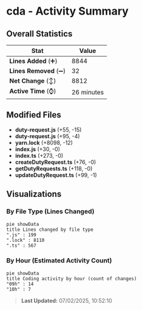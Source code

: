 # cda - Activity Summary 

## Overall Statistics

| Stat                   | Value                                                             |
| ---------------------- | ----------------------------------------------------------------- |
| **Lines Added** (➕)   | 8844                                          |
| **Lines Removed** (➖) | 32                                        |
| **Net Change** (↕)    | 8812                |
| **Active Time** (⌚)   | 26 minutes |


## Modified Files
- **duty-request.js** (+55, -15)
- **duty-request.js** (+95, -4)
- **yarn.lock** (+8098, -12)
- **index.js** (+30, -0)
- **index.ts** (+273, -0)
- **createDutyRequest.ts** (+76, -0)
- **getDutyRequests.ts** (+118, -0)
- **updateDutyRequest.ts** (+99, -1)

## Visualizations

### By File Type (Lines Changed)

```mermaid
pie showData
title Lines changed by file type
".js" : 199
".lock" : 8110
".ts" : 567
```

### By Hour (Estimated Activity Count)

```mermaid
pie showData
title Coding activity by hour (count of changes)
"09h" : 14
"10h" : 7
```


> **Last Updated:** 07/02/2025, 10:52:10